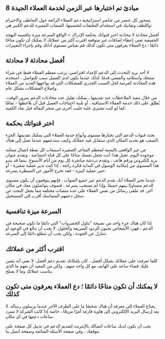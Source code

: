 ## 8 مبادئ تم اختبارها عبر الزمن لخدمة العملاء الجيدة
يتمحور كل عنصر من عناصر استراتيجية دعم العملاء الرائعة حول التعاطف والاحترام واللطف وتفانيك في استخدام التعليقات لتحسينها. السمات المميزة للدعم الكبير هي:

أفضل محادثة لا محادثة
اختر قنواتك بحكمة
الإدراك = الواقع
السرعة ميزة تنافسية 
البهجة الحقيقية تعني إعطاء إضافات غير متوقعة
اقترب أكثر من عملائك
لا يمكنك أن تكون متاحًا دائمًا ؛ دع العملاء يعرفون متى تكون كذلك
قم بقياس مستوى أدائك وقم بإجراء التغييرات


## أفضل محادثة لا محادثة
لا أحد يريد التحدث إلى الدعم كإعداد افتراضي: يرغب معظم العملاء فقط في شراء منتجك واستلامه والمضي قدمًا. لذلك عندما يكون لدى العميل سبب للتواصل ، استخدم هذه المحادثة كفرصة لحل السبب الجذري للمشكلات التي قد يواجهها العديد من العملاء وإصلاح المشكلات بشكل عام.

من خلال تنفيذ الملاحظات عند تقديمها ، يمكنك تقليل عدد محادثات الدعم بمرور الوقت. يُطلق على ذلك خدمة العملاء الاستباقية ، أو تلبية احتياجات العميل قبل أن يلاحظها - تمامًا كما لو كنت تشتري علبة حليب أخرى من متجر البقالة قبل نفاد الكمية.

## اختر قنواتك بحكمة
تحدد قنوات الدعم التي تختارها مستوى وأنواع خدمة العملاء التي يمكنك تقديمها. الجزء الصعب هو تحديد المكان الذي ستقابل فيه عملائك وكيف ستدعمهم عندما تصل إلى هناك.

من غير الواقعي بالنسبة لمعظم المتاجر الصغيرة استيعاب كل نقطة اتصال ممكنة موجودة اليوم. تخيل هذا: أنت تجعل نفسك متاحًا على كل قناة اجتماعية ، وتقدم عنوان بريد إلكتروني ورقم هاتف ، وتقدم دردشة مباشرة كل يوم من أيام الأسبوع. بينما قد يبدو هذا المستوى من إمكانية الوصول في البداية فكرة رائعة ، إذا كنت تدير عملية صغيرة - أو حتى عملية كبيرة - فقد تخرج الأمور عن السيطرة بسرعة.

عندما تخبر العملاء أنك تقدم الدعم عبر جميع القنوات ، فإنهم يتوقعون أن يكون مستوى الدعم متساويًا بينهم جميعًا. وإذا لم تستجب بسرعة ، فسوف يتواصلون معك في مكان آخر. قد تتلقى رسائل من نفس العملاء على عدة منصات مختلفة مما يجعل البحث عن سجل دعمهم المتماسك أقرب إلى المستحيل.


## السرعة ميزة تنافسية
إذا كان هناك جزء واحد من نصيحة "تناول الخضروات" التي دائمًا ما تكون صحيحة في الدعم ، فهي: الأشخاص يحبون الردود السريعة والحلول. لا يجب أن تبالغ في الوعود أو تتنازل عن الجودة ، ولكن يجب أن تتطلع دائمًا إلى السرعة.

## اقترب أكثر من عملائك
كلما تعرفت على عملائك بشكل أفضل ، كان بإمكانك تقديم دعم أفضل. لا نعني أنه يتعين عليك قضاء ساعة على الهاتف مع كل واحد منهم ، ولكن من المفيد أن تفهم ما الذي يناسب عملائك وما لا يصلح.

## لا يمكنك أن تكون متاحًا دائمًا ؛ دع العملاء يعرفون متى تكون كذلك
يحتاج العملاء إلى معرفة أن هناك شخصًا ما على الطرف الآخر عندما يرسلون رسالة. لا يعد إرسال البريد الإلكتروني إلى هاوية فارغة أمرًا مريحًا ، خاصة إذا كانت الشركة لا تسرد ساعات دعمها في أي مكان.

يجب أن يكون لديك ساعات اتصالك بالإنترنت لتقديم الدعم في تذييل كل صفحة على موقعك ، وفي صفحة الأسئلة الشائعة وصفحة اتصل بنا.
